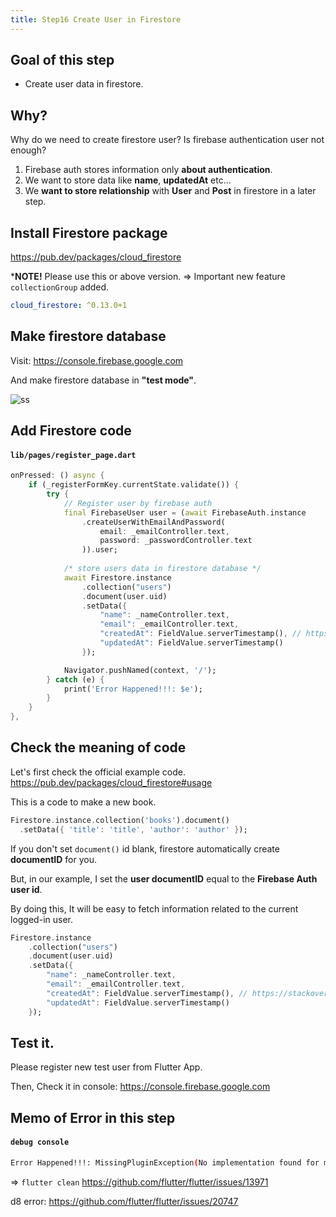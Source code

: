 ```yaml
---
title: Step16 Create User in Firestore
---
```


## Goal of this step
- Create user data in firestore.

## Why?
Why do we need to create firestore user? Is firebase authentication user not enough?

1. Firebase auth stores information only **about authentication**.
2. We want to store data like **name**, **updatedAt** etc...
3. We **want to store relationship** with **User** and **Post** in firestore in a later step.

## Install Firestore package
https://pub.dev/packages/cloud_firestore

***NOTE!**
Please use this or above version. => Important new feature `collectionGroup` added.
```yaml
cloud_firestore: ^0.13.0+1
```

## Make firestore database
Visit: https://console.firebase.google.com

And make firestore database in **"test mode"**.

![ss](https://storage.googleapis.com/coderhackers-assets/flutter_firebase_firestore_crud2a/create-firestore-database.png)

## Add Firestore code
#### `lib/pages/register_page.dart`
```dart {11-20}
onPressed: () async {
	if (_registerFormKey.currentState.validate()) {
		try {
			// Register user by firebase auth
			final FirebaseUser user = (await FirebaseAuth.instance
				.createUserWithEmailAndPassword(
					email: _emailController.text,
					password: _passwordController.text
				)).user;
			
			/* store users data in firestore database */
			await Firestore.instance
				.collection("users")
				.document(user.uid)
				.setData({
					"name": _nameController.text,
					"email": _emailController.text,
					"createdAt": FieldValue.serverTimestamp(), // https://stackoverflow.com/questions/50907151/flutter-firestore-server-side-timestamp
					"updatedAt": FieldValue.serverTimestamp()
				});

			Navigator.pushNamed(context, '/');
		} catch (e) {
			print('Error Happened!!!: $e');
		}  
	}
},
```

## Check the meaning of code
Let's first check the official example code.
https://pub.dev/packages/cloud_firestore#usage

This is a code to make a new book.
```dart
Firestore.instance.collection('books').document()
  .setData({ 'title': 'title', 'author': 'author' });
```

If you don't set `document()` id blank, firestore automatically create **documentID** for you.

But, in our example, I set the **user documentID** equal to the **Firebase Auth user id**.

By doing this, It will be easy to fetch information related to the current logged-in user.

```dart {3}
Firestore.instance
	.collection("users")
	.document(user.uid)
	.setData({
		"name": _nameController.text,
		"email": _emailController.text,
		"createdAt": FieldValue.serverTimestamp(), // https://stackoverflow.com/questions/50907151/flutter-firestore-server-side-timestamp
		"updatedAt": FieldValue.serverTimestamp()
	});
```

## Test it.
Please register new test user from Flutter App.

Then, Check it in console: https://console.firebase.google.com

## Memo of Error in this step
#### `debug console`
```bash
Error Happened!!!: MissingPluginException(No implementation found for method DocumentReference#setData on channel plugins.flutter.io/cloud_firestore)
```
=> `flutter clean`
https://github.com/flutter/flutter/issues/13971

d8 error:
https://github.com/flutter/flutter/issues/20747